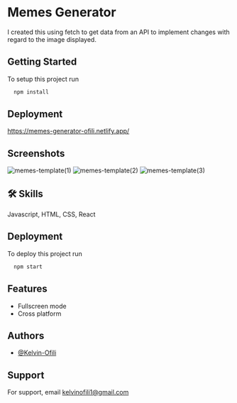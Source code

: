 
# Memes Generator

I created this using fetch to get data from an API to implement changes with regard to the image displayed.

## Getting Started

To setup this project run

```bash
  npm install 
```
    
## Deployment

https://memes-generator-ofili.netlify.app/


## Screenshots
![memes-template(1)](https://user-images.githubusercontent.com/67562437/184837119-820b6db1-57a1-4714-8791-352b3cc7ae7a.png)
![memes-template(2)](https://user-images.githubusercontent.com/67562437/184837272-5dc50466-2641-4d79-af94-59b04c927563.png)
![memes-template(3)](https://user-images.githubusercontent.com/67562437/184837427-f8000a12-d8b3-4c93-94c0-a69df65ae3e2.png)




## 🛠 Skills
Javascript, HTML, CSS, React

## Deployment

To deploy this project run

```bash
  npm start
```


## Features

- Fullscreen mode
- Cross platform


## Authors

- [@Kelvin-Ofili](https://github.com/Kelvin-Ofili)


## Support

For support, email kelvinofili1@gmail.com

